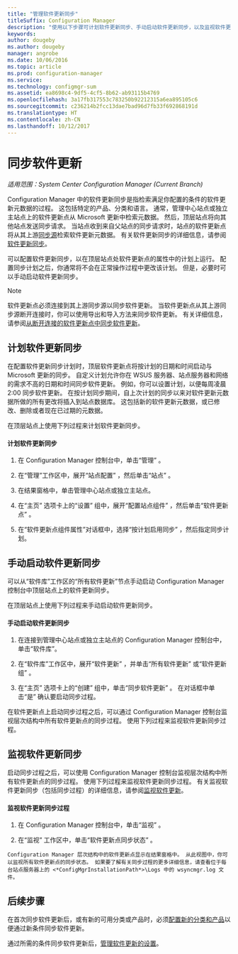 ```yaml
---
title: "管理软件更新同步"
titleSuffix: Configuration Manager
description: "使用以下步骤可计划软件更新同步、手动启动软件更新同步，以及监视软件更新同步。"
keywords: 
author: dougeby
ms.author: dougeby
manager: angrobe
ms.date: 10/06/2016
ms.topic: article
ms.prod: configuration-manager
ms.service: 
ms.technology: configmgr-sum
ms.assetid: ea8698c4-9df5-4cf5-8b62-ab93115b4769
ms.openlocfilehash: 3a17fb317553c783250b92212315a6ea895105c6
ms.sourcegitcommit: c236214b2fcc13dae7bad96d7fb33f692868191d
ms.translationtype: HT
ms.contentlocale: zh-CN
ms.lasthandoff: 10/12/2017
---
```

#  <a name="BKMK_SUMSync"></a> 同步软件更新

*适用范围：System Center Configuration Manager (Current Branch)*

 Configuration Manager 中的软件更新同步是指检索满足你配置的条件的软件更新元数据的过程。 这包括特定的产品、分类和语言。 通常，管理中心站点或独立主站点上的软件更新点从 Microsoft 更新中检索元数据。 然后，顶层站点将向其他站点发送同步请求。 当站点收到来自父站点的同步请求时，站点的软件更新点将从其上游[同步源](../plan-design/plan-for-software-updates.md#BKMK_SyncSource)检索软件更新元数据。 有关软件更新同步的详细信息，请参阅[软件更新同步](../understand/software-updates-introduction.md#BKMK_Synchronization)。

可以配置软件更新同步，以在顶层站点处软件更新点的属性中的计划上运行。 配置同步计划之后，你通常将不会在正常操作过程中更改该计划。 但是，必要时可以手动启动软件更新同步。

  > [!NOTE]  
  >  软件更新点必须连接到其上游同步源以同步软件更新。 当软件更新点从其上游同步源断开连接时，你可以使用导出和导入方法来同步软件更新。 有关详细信息，请参阅[从断开连接的软件更新点中同步软件更新](synchronize-software-updates-disconnected.md)。  

## <a name="schedule-software-updates-synchronization"></a>计划软件更新同步
在配置软件更新同步计划时，顶层软件更新点将按计划的日期和时间启动与 Microsoft 更新的同步。 自定义计划允许你在 WSUS 服务器、站点服务器和网络的需求不高的日期和时间同步软件更新。 例如，你可以设置计划，以便每周凌晨 2:00 同步软件更新。 在按计划同步期间，自上次计划的同步以来对软件更新元数据所做的所有更改将插入到站点数据库。 这包括新的软件更新元数据，或已修改、删除或者现在已过期的元数据。

在顶层站点上使用下列过程来计划软件更新同步。  

#### <a name="to-schedule-software-updates-synchronization"></a>计划软件更新同步  

  1.  在 Configuration Manager 控制台中，单击“管理” 。  

  2.  在“管理”工作区中，展开“站点配置” ，然后单击“站点” 。  

  3.  在结果窗格中，单击管理中心站点或独立主站点。  

  4.  在“主页”  选项卡上的“设置”  组中，展开“配置站点组件” ，然后单击“软件更新点” 。  

  5.  在“软件更新点组件属性”对话框中，选择“按计划启用同步” ，然后指定同步计划。  

## <a name="manually-start-software-updates-synchronization"></a>手动启动软件更新同步
可以从“软件库”工作区的“所有软件更新”节点手动启动 Configuration Manager 控制台中顶层站点上的软件更新同步。  

在顶层站点上使用下列过程来手动启动软件更新同步。  

#### <a name="to-manually-start-software-updates-synchronization"></a>手动启动软件更新同步  

  1.  在连接到管理中心站点或独立主站点的 Configuration Manager 控制台中，单击“软件库”。  

  2.  在“软件库”工作区中，展开“软件更新”  ，并单击“所有软件更新”  或“软件更新组” 。  

  3.  在“主页”  选项卡上的“创建”  组中，单击“同步软件更新” 。 在对话框中单击“是”  确认要启动同步过程。  

   在软件更新点上启动同步过程之后，可以通过 Configuration Manager 控制台监视层次结构中所有软件更新点的同步过程。 使用下列过程来监视软件更新同步过程。  


## <a name="monitor-software-updates-synchronization"></a>监视软件更新同步
启动同步过程之后，可以使用 Configuration Manager 控制台监视层次结构中所有软件更新点的同步过程。 使用下列过程来监视软件更新同步过程。 有关监视软件更新同步（包括同步过程）的详细信息，请参阅[监视软件更新](../deploy-use/monitor-software-updates.md)。

#### <a name="to-monitor-the-software-updates-synchronization-process"></a>监视软件更新同步过程  

  1.  在 Configuration Manager 控制台中，单击“监视” 。  

  2.  在“监视”  工作区中，单击“软件更新点同步状态” 。  

    Configuration Manager 层次结构中的软件更新点显示在结果窗格中。 从此视图中，你可以监视所有软件更新点的同步状态。 如果要了解有关同步过程的更多详细信息，请查看位于每台站点服务器上的 <*ConfigMgrInstallationPath*>\Logs 中的 wsyncmgr.log 文件。  

## <a name="next-steps"></a>后续步骤
在首次同步软件更新后，或有新的可用分类或产品时，必须[配置新的分类和产品](configure-classifications-and-products.md)以便通过新条件同步软件更新。

通过所需的条件同步软件更新后，[管理软件更新的设置](manage-settings-for-software-updates.md)。  
